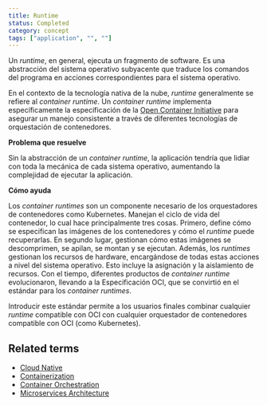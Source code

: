 ```yaml
---
title: Runtime
status: Completed
category: concept
tags: ["application", "", ""]
---
```


Un *runtime*, en general, ejecuta un fragmento de software. Es una abstracción del sistema operativo subyacente que traduce los comandos del programa en acciones correspondientes para el sistema operativo.

En el contexto de la tecnología nativa de la nube, *runtime* generalmente se refiere al *container runtime*. Un *container runtime* implementa específicamente la especificación de la [Open Container Initiative](https://opencontainers.org/) para asegurar un manejo consistente a través de diferentes tecnologías de orquestación de contenedores.

**Problema que resuelve**

Sin la abstracción de un *container runtime*, la aplicación tendría que lidiar con toda la mecánica de cada sistema operativo, aumentando la complejidad de ejecutar la aplicación.

**Cómo ayuda**

Los *container runtimes* son un componente necesario de los orquestadores de contenedores como Kubernetes. Manejan el ciclo de vida del contenedor, lo cual hace principalmente tres cosas. Primero, define cómo se especifican las imágenes de los contenedores y cómo el *runtime* puede recuperarlas. En segundo lugar, gestionan cómo estas imágenes se descomprimen, 
se apilan, se montan y se ejecutan. Además, los *runtimes* gestionan los recursos de hardware, encargándose de todas estas acciones a nivel del sistema operativo. Esto incluye la asignación y la aislamiento de recursos.
Con el tiempo, diferentes productos de *container runtime* evolucionaron, llevando a la Especificación OCI, que se convirtió en el estándar para los *container runtimes*.

Introducir este estándar permite a los usuarios finales combinar cualquier *runtime* compatible con OCI con cualquier orquestador de contenedores compatible con OCI (como Kubernetes).

## Related terms

- [Cloud Native](https://glossary.cncf.io/cloud-native-apps/)
- [Containerization](https://glossary.cncf.io/containerization/)
- [Container Orchestration](https://glossary.cncf.io/container-orchestration/)
- [Microservices Architecture](https://glossary.cncf.io/microservices-architecture/)
